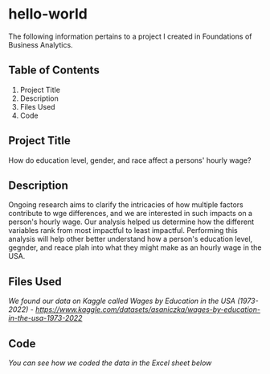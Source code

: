 # hello-world
The following information pertains to a project I created in Foundations of Business Analytics.
## Table of Contents
1. Project Title
2. Description
3. Files Used
4. Code
## Project Title
How do education level, gender, and race affect a persons' hourly wage?
## Description
Ongoing research aims to clarify the intricacies of how multiple factors contribute to wge differences, and we are interested in such impacts on a person's hourly wage. Our analysis helped us determine how the different variables rank from most impactful to least impactful. Performing this analysis will help other better understand how a person's education level, gegnder, and reace plah into what they might make as an hourly wage in the USA.
## Files Used
*We found our data on Kaggle called Wages by Education in the USA (1973-2022)*
  *- https://www.kaggle.com/datasets/asaniczka/wages-by-education-in-the-usa-1973-2022*
## Code
*You can see how we coded the data in the Excel sheet below*
